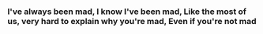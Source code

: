 ### I've always been mad, I know I've been mad, Like the most of us, very hard to explain why you're mad, Even if you're not mad

